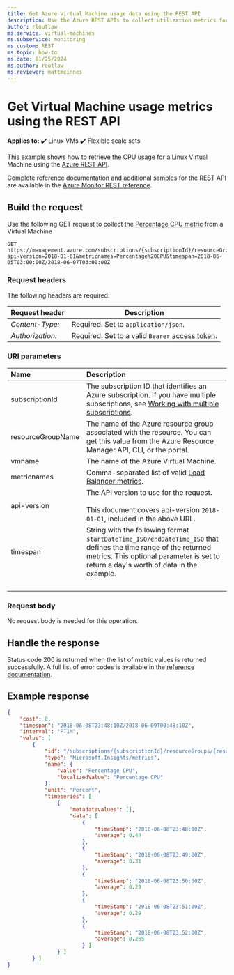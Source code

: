 ```yaml
---
title: Get Azure Virtual Machine usage data using the REST API 
description: Use the Azure REST APIs to collect utilization metrics for a Virtual Machine.
author: rloutlaw
ms.service: virtual-machines
ms.subservice: monitoring
ms.custom: REST
ms.topic: how-to
ms.date: 01/25/2024
ms.author: routlaw
ms.reviewer: mattmcinnes
---
```


# Get Virtual Machine usage metrics using the REST API

**Applies to:** :heavy_check_mark: Linux VMs :heavy_check_mark: Flexible scale sets 

This example shows how to retrieve the CPU usage for a Linux Virtual Machine using the [Azure REST API](/rest/api/azure/).

Complete reference documentation and additional samples for the REST API are available in the [Azure Monitor REST reference](/rest/api/monitor). 

## Build the request

Use the following GET request to collect the [Percentage CPU metric](../../azure-monitor/essentials/metrics-supported.md#microsoftcomputevirtualmachines) from a Virtual Machine

```http
GET https://management.azure.com/subscriptions/{subscriptionId}/resourceGroups/{resourceGroupName}/providers/Microsoft.Compute/virtualMachines/{vmname}/providers/microsoft.insights/metrics?api-version=2018-01-01&metricnames=Percentage%20CPU&timespan=2018-06-05T03:00:00Z/2018-06-07T03:00:00Z
```

### Request headers

The following headers are required: 

|Request header|Description|  
|--------------------|-----------------|  
|*Content-Type:*|Required. Set to `application/json`.|  
|*Authorization:*|Required. Set to a valid `Bearer` [access token](/rest/api/azure/#authorization-code-grant-interactive-clients). |  

### URI parameters

| Name | Description |
| :--- | :---------- |
| subscriptionId | The subscription ID that identifies an Azure subscription. If you have multiple subscriptions, see [Working with multiple subscriptions](/cli/azure/manage-azure-subscriptions-azure-cli). |
| resourceGroupName | The name of the Azure resource group associated with the resource. You can get this value from the Azure Resource Manager API, CLI, or the portal. |
| vmname | The name of the Azure Virtual Machine. |
| metricnames | Comma-separated list of valid  [Load Balancer metrics](../../load-balancer/load-balancer-standard-diagnostics.md). |
| api-version | The API version to use for the request.<br /><br /> This document covers api-version `2018-01-01`, included in the above URL.  |
| timespan | String with the following format `startDateTime_ISO/endDateTime_ISO` that defines the time range of the returned metrics. This optional parameter is set to return a day's worth of data in the example. |
| &nbsp; | &nbsp; |

### Request body

No request body is needed for this operation.

## Handle the response

Status code 200 is returned when the list of metric values is returned successfully. A full list of error codes is available in the [reference documentation](/rest/api/monitor/metrics/list#errorresponse).

## Example response 

```json
{
    "cost": 0,
    "timespan": "2018-06-08T23:48:10Z/2018-06-09T00:48:10Z",
    "interval": "PT1M",
    "value": [
        {
            "id": "/subscriptions/{subscriptionId}/resourceGroups/{resourceGroupName}/providers/Microsoft.Compute/virtualMachines/{vmname}/providers/microsoft.insights/metrics?api-version=2018-01-01&metricnames=Percentage%20CPU",
            "type": "Microsoft.Insights/metrics",
            "name": {
                "value": "Percentage CPU",
                "localizedValue": "Percentage CPU"
            },
            "unit": "Percent",
            "timeseries": [
                {
                    "metadatavalues": [],
                    "data": [
                        {
                            "timeStamp": "2018-06-08T23:48:00Z",
                            "average": 0.44
                        },
                        {
                            "timeStamp": "2018-06-08T23:49:00Z",
                            "average": 0.31
                        },
                        {
                            "timeStamp": "2018-06-08T23:50:00Z",
                            "average": 0.29
                        },
                        {
                            "timeStamp": "2018-06-08T23:51:00Z",
                            "average": 0.29
                        },
                        {
                            "timeStamp": "2018-06-08T23:52:00Z",
                            "average": 0.285
                        } ]
                } ]
        } ]
}
```
